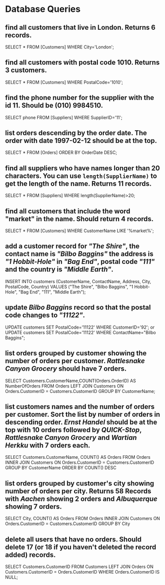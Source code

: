 # Database Queries

## find all customers that live in London. Returns 6 records.
SELECT * FROM [Customers] WHERE City='London';

## find all customers with postal code 1010. Returns 3 customers.
SELECT * FROM [Customers] WHERE PostalCode='1010';

## find the phone number for the supplier with the id 11. Should be (010) 9984510.
SELECT phone FROM [Suppliers] WHERE SupplierID='11';

## list orders descending by the order date. The order with date 1997-02-12 should be at the top.
SELECT * FROM [Orders] ORDER BY OrderDate DESC;

## find all suppliers who have names longer than 20 characters. You can use `length(SupplierName)` to get the length of the name. Returns 11 records.
SELECT * FROM [Suppliers] WHERE length(SupplierName)>20;

## find all customers that include the word "market" in the name. Should return 4 records.
SELECT * FROM [Customers] WHERE CustomerName LIKE '%market%';

## add a customer record for _"The Shire"_, the contact name is _"Bilbo Baggins"_ the address is _"1 Hobbit-Hole"_ in _"Bag End"_, postal code _"111"_ and the country is _"Middle Earth"_.
INSERT INTO customers (CustomerName, ContactName, Address, City, PostalCode, Country) VALUES ("The Shire", "Bilbo Baggins", "1 Hobbit-Hole", "Bag End", "111", "Middle Earth");

## update _Bilbo Baggins_ record so that the postal code changes to _"11122"_.
UPDATE customers SET PostalCode='11122' WHERE CustomerID='92';
or
UPDATE customers SET PostalCode='11122' WHERE ContactName="Bilbo Baggins";

## list orders grouped by customer showing the number of orders per customer. _Rattlesnake Canyon Grocery_ should have 7 orders.
SELECT Customers.CustomerName,COUNT(Orders.OrderID) AS NumberOfOrders FROM Orders 
LEFT JOIN Customers ON Orders.CustomerID = Customers.CustomerID
GROUP BY CustomerName;

## list customers names and the number of orders per customer. Sort the list by number of orders in descending order. _Ernst Handel_ should be at the top with 10 orders followed by _QUICK-Stop_, _Rattlesnake Canyon Grocery_ and _Wartian Herkku_ with 7 orders each.
SELECT Customers.CustomerName, COUNT() AS Orders FROM Orders INNER JOIN Customers ON Orders.CustomerID = Customers.CustomerID GROUP BY CustomerName ORDER BY COUNT() DESC

## list orders grouped by customer's city showing number of orders per city. Returns 58 Records with _Aachen_ showing 2 orders and _Albuquerque_ showing 7 orders.
SELECT City, COUNT() AS Orders FROM Orders INNER JOIN Customers ON Orders.CustomerID = Customers.CustomerID GROUP BY City

## delete all users that have no orders. Should delete 17 (or 18 if you haven't deleted the record added) records.
SELECT Customers.CustomerID FROM Customers LEFT JOIN  Orders ON Customers.CustomerID = Orders.CustomerID WHERE Orders.CustomerID IS NULL;
